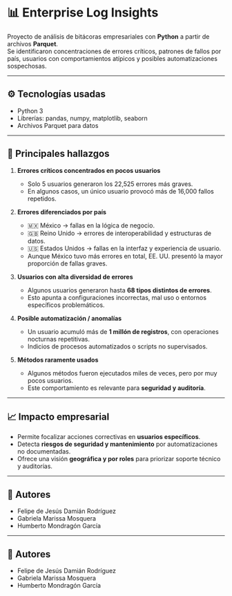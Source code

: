 # 📊 Enterprise Log Insights

Proyecto de análisis de bitácoras empresariales con **Python** a partir de archivos **Parquet**.  
Se identificaron concentraciones de errores críticos, patrones de fallos por país, usuarios con comportamientos atípicos y posibles automatizaciones sospechosas.

---

## ⚙️ Tecnologías usadas
- Python 3  
- Librerías: pandas, numpy, matplotlib, seaborn  
- Archivos Parquet para datos

---

## 🚀 Principales hallazgos
1. **Errores críticos concentrados en pocos usuarios**  
   - Solo 5 usuarios generaron los 22,525 errores más graves.  
   - En algunos casos, un único usuario provocó más de 16,000 fallos repetidos.  

2. **Errores diferenciados por país**  
   - 🇲🇽 México → fallas en la lógica de negocio.  
   - 🇬🇧 Reino Unido → errores de interoperabilidad y estructuras de datos.  
   - 🇺🇸 Estados Unidos → fallas en la interfaz y experiencia de usuario.  
   - Aunque México tuvo más errores en total, EE. UU. presentó la mayor proporción de fallas graves.  

3. **Usuarios con alta diversidad de errores**  
   - Algunos usuarios generaron hasta **68 tipos distintos de errores**.  
   - Esto apunta a configuraciones incorrectas, mal uso o entornos específicos problemáticos.  

4. **Posible automatización / anomalías**  
   - Un usuario acumuló más de **1 millón de registros**, con operaciones nocturnas repetitivas.  
   - Indicios de procesos automatizados o scripts no supervisados.  

5. **Métodos raramente usados**  
   - Algunos métodos fueron ejecutados miles de veces, pero por muy pocos usuarios.  
   - Este comportamiento es relevante para **seguridad y auditoría**.  

---

## 📈 Impacto empresarial
- Permite focalizar acciones correctivas en **usuarios específicos**.  
- Detecta **riesgos de seguridad y mantenimiento** por automatizaciones no documentadas.  
- Ofrece una visión **geográfica y por roles** para priorizar soporte técnico y auditorías.  

---

## 👥 Autores
- Felipe de Jesús Damián Rodríguez  
- Gabriela Marissa Mosquera  
- Humberto Mondragón García  
---

## 👥 Autores
- Felipe de Jesús Damián Rodríguez  
- Gabriela Marissa Mosquera  
- Humberto Mondragón García  
